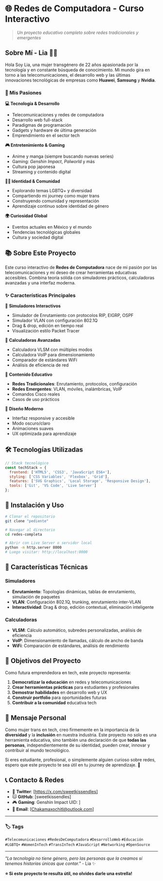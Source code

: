 # 🌐 Redes de Computadora - Curso Interactivo

> *Un proyecto educativo completo sobre redes tradicionales y emergentes*

##  Sobre Mí - Lia 🏳️‍⚧️

Hola Soy Lia, una mujer transgénero de 22 años apasionada por la tecnología y en constante búsqueda de conocimiento. Mi mundo gira en torno a las telecomunicaciones, el desarrollo web y las últimas innovaciones tecnológicas de empresas como **Huawei**, **Samsung** y **Nvidia**.

### 🚀 Mis Pasiones

**💻 Tecnología & Desarrollo**
- Telecomunicaciones y redes de computadora
- Desarrollo web full-stack
- Paradigmas de programación
- Gadgets y hardware de última generación
- Emprendimiento en el sector tech

**🎮 Entretenimiento & Gaming**
- Anime y manga (siempre buscando nuevas series)
- Gaming: *Genshin Impact*, *Palworld* y más
- Cultura pop japonesa
- Streaming y contenido digital

**🏳️‍⚧️ Identidad & Comunidad**
- Explorando temas LGBTQ+ y diversidad
- Compartiendo mi journey como mujer trans
- Construyendo comunidad y representación
- Aprendizaje continuo sobre identidad de género

**🌍 Curiosidad Global**
- Eventos actuales en México y el mundo
- Tendencias tecnológicas globales
- Cultura y sociedad digital

## 📚 Sobre Este Proyecto

Este curso interactivo de **Redes de Computadora** nace de mi pasión por las telecomunicaciones y mi deseo de crear herramientas educativas accesibles. Combina teoría sólida con simuladores prácticos, calculadoras avanzadas y una interfaz moderna.

### ✨ Características Principales

🔧 **Simuladores Interactivos**
- Simulador de Enrutamiento con protocolos RIP, EIGRP, OSPF
- Simulador VLAN con configuración 802.1Q
- Drag & drop, edición en tiempo real
- Visualización estilo Packet Tracer

🧮 **Calculadoras Avanzadas**
- Calculadora VLSM con múltiples modos
- Calculadora VoIP para dimensionamiento
- Comparador de estándares WiFi
- Análisis de eficiencia de red

📖 **Contenido Educativo**
- **Redes Tradicionales**: Enrutamiento, protocolos, configuración
- **Redes Emergentes**: VLAN, móviles, inalámbricas, VoIP
- Comandos Cisco reales
- Casos de uso prácticos

🎨 **Diseño Moderno**
- Interfaz responsive y accesible
- Modo oscuro/claro
- Animaciones suaves
- UX optimizada para aprendizaje

## 🛠️ Tecnologías Utilizadas

```javascript
// Stack tecnológico
const techStack = {
  frontend: ['HTML5', 'CSS3', 'JavaScript ES6+'],
  styling: ['CSS Variables', 'Flexbox', 'Grid'],
  features: ['SVG Graphics', 'Local Storage', 'Responsive Design'],
  tools: ['Git', 'VS Code', 'Live Server']
};
```

## 🚀 Instalación y Uso

```bash
# Clonar el repositorio
git clone "pediente"

# Navegar al directorio
cd redes-completa

# Abrir con Live Server o servidor local
python -m http.server 8000
# Luego visitar: http://localhost:8000
```

## 📱 Características Técnicas

### Simuladores
- **Enrutamiento**: Topologías dinámicas, tablas de enrutamiento, simulación de paquetes
- **VLAN**: Configuración 802.1Q, trunking, enrutamiento inter-VLAN
- **Interactividad**: Drag & drop, edición contextual, eliminación inteligente

### Calculadoras
- **VLSM**: Cálculo automático, subredes personalizadas, análisis de eficiencia
- **VoIP**: Dimensionamiento de llamadas, cálculo de ancho de banda
- **WiFi**: Comparación de estándares, análisis de rendimiento

## 🎯 Objetivos del Proyecto

Como futura emprendedora en tech, este proyecto representa:

1. **Democratizar la educación** en redes y telecomunicaciones
2. **Crear herramientas prácticas** para estudiantes y profesionales
3. **Demostrar habilidades** en desarrollo web y UX
4. **Construir portfolio** para oportunidades futuras
5. **Contribuir a la comunidad** educativa tech

## 🌈 Mensaje Personal

Como mujer trans en tech, creo firmemente en la importancia de la **diversidad** y la **inclusión** en nuestra industria. Este proyecto no solo es una herramienta educativa, sino también una declaración de que **todas las personas**, independientemente de su identidad, pueden crear, innovar y contribuir al mundo tecnológico.

Si eres estudiante, profesional, o simplemente alguien curioso sobre redes, espero que este proyecto te sea útil en tu journey de aprendizaje. 💜

## 📞 Contacto & Redes

- 💼 **Twitter**: [https://x.com/sweetkissendles]
- 🐱 **GitHub**: [sweetkissendles]
- 🎮 **Gaming**: Genshin Impact UID: ]
- 📧 **Email**: [Chakamaxochitl@outlook.com]

---

### 🏷️ Tags
`#Telecomunicaciones` `#RedesDeComputadora` `#DesarrolloWeb` `#Educación` `#LGBTQ+` `#WomenInTech` `#TransInTech` `#JavaScript` `#Networking` `#OpenSource`

---

*"La tecnología no tiene género, pero las personas que la creamos sí tenemos historias únicas que contar."* - Lia ✨

**⭐ Si este proyecto te resulta útil, no olvides darle una estrella!**